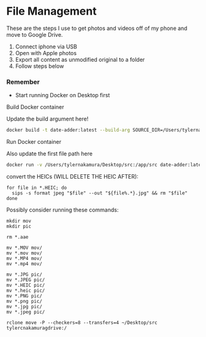 # File Management

These are the steps I use to get photos and videos off of my phone and move to Google Drive.

1. Connect iphone via USB
2. Open with Apple photos
3. Export all content as unmodified original to a folder
4. Follow steps below

### Remember
- Start running Docker on Desktop first


Build Docker container

Update the build argument here!
```bash
docker build -t date-adder:latest --build-arg SOURCE_DIR=/Users/tylernakamura/Desktop/src .
```

Run Docker container

Also update the first file path here

```bash
docker run -v /Users/tylernakamura/Desktop/src:/app/src date-adder:latest
```

convert the HEICs (WILL DELETE THE HEIC AFTER):
```
for file in *.HEIC; do
  sips -s format jpeg "$file" --out "${file%.*}.jpg" && rm "$file"
done
```

Possibly consider running these commands:
```
mkdir mov
mkdir pic

rm *.aae

mv *.MOV mov/
mv *.mov mov/
mv *.MP4 mov/
mv *.mp4 mov/

mv *.JPG pic/
mv *.JPEG pic/
mv *.HEIC pic/
mv *.heic pic/
mv *.PNG pic/
mv *.png pic/
mv *.jpg pic/
mv *.jpeg pic/
```


```
rclone move -P --checkers=8 --transfers=4 ~/Desktop/src tylercnakamuragdrive:/
```